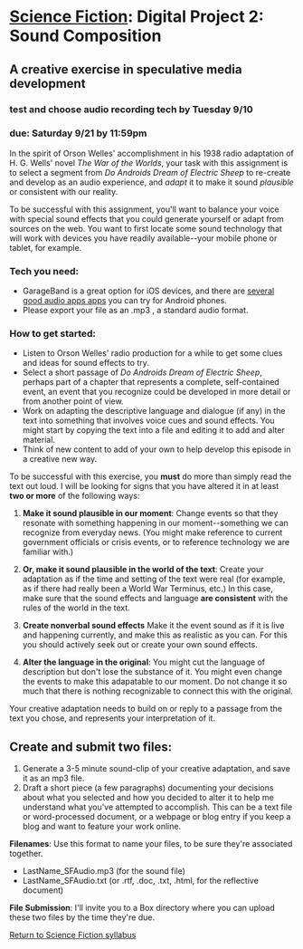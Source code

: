 # [Science Fiction](https://ebeshero.github.io/scienceFiction/): Digital Project 2: Sound Composition 
## A creative exercise in speculative media development

### test and choose audio recording tech by Tuesday 9/10
### due: Saturday 9/21 by 11:59pm 

In the spirit of Orson Welles' accomplishment in his 1938 radio adaptation of H. G. Wells' novel *The War of the Worlds*, your task with this assignment is to select a segment from *Do Androids Dream of Electric Sheep* to re-create and develop as an audio experience, and *adapt* it to make it sound *plausible* or consistent with our reality. 

To be successful with this assignment, you'll want to balance your voice with special sound effects that you could generate yourself or adapt from sources on the web. You want to first locate some sound technology that will work with devices you have readily available--your mobile phone or tablet, for example. 

### Tech you need: 
* GarageBand is a great option for iOS devices, and there are [several good audio apps apps](https://www.scriptosphere.com/5-best-audio-recording-apps-android/) you can try for Android phones. 
* Please export your file as an .mp3 , a standard audio format. 

### How to get started:
* Listen to Orson Welles' radio production for a while to get some clues and ideas for sound effects to try. 
* Select a short passage of *Do Androids Dream of Electric Sheep*, perhaps part of a chapter that represents a complete, self-contained event, an event that you recognize could be developed in more detail or from another point of view.
* Work on adapting the descriptive language and dialogue (if any) in the text into something that involves voice cues and sound effects. You might start by copying the text into a file and editing it to add and alter material. 
* Think of new content to add of your own to help develop this episode in a creative new way. 

To be successful with this exercise, you **must** do more than simply read the text out loud. I will be looking for signs that you have altered it in at least **two or more** of the following ways:

1. **Make it sound plausible in our moment**: Change events so that they resonate with something happening in our moment--something we can recognize from everyday news. (You might make reference to current government officials or crisis events, or to reference technology we are familiar with.)

1. **Or, make it sound plausible in the world of the text**: Create your adaptation as if the time and setting of the text were real (for example, as if there had really been a World War Terminus, etc.) In this case, make sure that the sound effects and language **are consistent** with the rules of the world in the text.   

1. **Create nonverbal sound effects** Make it the event sound as if it is live and happening currently, and make this as realistic as you can. For this you should actively seek out or create your own sound effects. 

1. **Alter the language in the original**: You might cut the language of description but don't lose the substance of it. You might even change the events to make this adapatable to our moment. Do not change it so much that there is nothing recognizable to connect this with the original.

Your creative adaptation needs to build on or reply to a passage from the text you chose, and represents your interpretation of it.

## Create and submit two files:

1. Generate a 3-5 minute sound-clip of your creative adaptation, and save it as an mp3 file.
1. Draft a short piece (a few paragraphs) documenting your decisions about what you selected and how you decided to alter it to help me understand what you've attempted to accomplish. This can be a text file or word-processed document, or a webpage or blog entry if you keep a blog and want to feature your work online.

**Filenames**: Use this format to name your files, to be sure they're associated together.
* LastName_SFAudio.mp3 (for the sound file)
* LastName_SFAudio.txt (or .rtf, .doc, .txt, .html, for the reflective document)

**File Submission**: I'll invite you to a Box directory where you can upload these two files by the time they're due.

[Return to Science Fiction syllabus](https://ebeshero.github.io/scienceFiction/)







